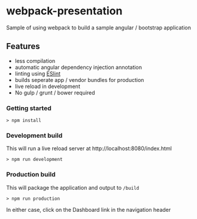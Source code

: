 # webpack-presentation

Sample of using webpack to build a sample angular / bootstrap application

## Features
* less compilation
* automatic angular dependency injection annotation
* linting using [ESlint](http://eslint.org/)
* builds seperate app / vendor bundles for production
* live reload in development
* No gulp / grunt / bower required

### Getting started

    > npm install

### Development build

This will run a live reload server at http://localhost:8080/index.html

    > npm run development

### Production build

This will package the application and output to `/build`

    > npm run production

In either case, click on the Dashboard link in the navigation header

